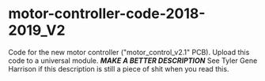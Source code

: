# motor-controller-code-2018-2019_V2
Code for the new motor controller ("motor_control_v2.1" PCB). Upload this code to a universal module. ***MAKE A BETTER DESCRIPTION*** See Tyler Gene Harrison if this description is still a piece of shit when you read this. 
